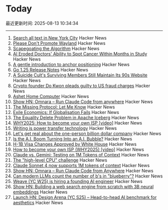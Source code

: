 # Today

最近更新时间: 2025-08-13 10:34:34

--- 
1. [Search all text in New York City](https://www.alltext.nyc/) Hacker News
2. [Please Don't Promote Wayland](https://stoppromotingwayland.netlify.app/) Hacker News
3. [Scapegoating the Algorithm](https://asteriskmag.com/issues/11/scapegoating-the-algorithm) Hacker News
4. [AI Eroded Doctors' Ability to Spot Cancer Within Months in Study](https://www.bloomberg.com/news/articles/2025-08-12/ai-eroded-doctors-ability-to-spot-cancer-within-months-in-study) Hacker News
5. [A gentle introduction to anchor positioning](https://webkit.org/blog/17240/a-gentle-introduction-to-anchor-positioning/) Hacker News
6. [Go 1.25 Release Notes](https://go.dev/doc/go1.25) Hacker News
7. [A Suicide Cult's Surviving Members Still Maintain Its 90s Website](https://www.vice.com/en/article/a-suicide-cults-surviving-members-still-maintain-its-90s-website/) Hacker News
8. [Crypto founder Do Kwon pleads guilty to US fraud charges](https://www.ft.com/content/2e6fdc73-1083-48fb-b258-d22fc7ef8ad8) Hacker News
9. [Ashet Home Computer](https://ashet.computer/) Hacker News
10. [Show HN: Omnara – Run Claude Code from anywhere](https://github.com/omnara-ai/omnara) Hacker News
11. [The Missing Protocol: Let Me Know](https://deanebarker.net/tech/blog/let-me-know/) Hacker News
12. [Exile Economics: If Globalisation Fails](https://www.lrb.co.uk/the-paper/v47/n14/ferdinand-mount/biff-bang) Hacker News
13. [The Equality Delete Problem in Apache Iceberg](https://blog.dataengineerthings.org/the-equality-delete-problem-in-apache-iceberg-143dd451a974) Hacker News
14. [WHY2025: How to become your own ISP [video]](https://media.ccc.de/v/why2025-9-how-to-become-your-own-isp) Hacker News
15. [Writing is power transfer technology](https://danco.substack.com/p/im-joining-a16z) Hacker News
16. [Let's get real about the one-person billion dollar company](https://www.marcrand.com/p/lets-get-real-about-the-one-person) Hacker News
17. [Is the A.I. Boom Turning Into an A.I. Bubble?](https://www.newyorker.com/news/the-financial-page/is-the-ai-boom-turning-into-an-ai-bubble) Hacker News
18. [H-1B Visa Changes Approved by White House](https://www.newsweek.com/h-1b-visas-changes-approved-white-house-report-2112216) Hacker News
19. [How to become your own ISP (WHY2025) [video]](https://media.ccc.de/v/why2025-9-how-to-become-your-own-isp) Hacker News
20. [Claude vs. Gemini: Testing on 1M Tokens of Context](https://every.to/vibe-check/vibe-check-claude-sonnet-4-now-has-a-1-million-token-context-window) Hacker News
21. [The "high-level CPU" challenge](https://yosefk.com/blog/the-high-level-cpu-challenge.html) Hacker News
22. [Claude Sonnet 4 now supports 1M tokens of context](https://www.anthropic.com/news/1m-context) Hacker News
23. [Show HN: Omnara – Run Claude Code from Anywhere](https://github.com/omnara-ai/omnara) Hacker News
24. [Can modern LLMs count the number of b's in "blueberry"?](https://minimaxir.com/2025/08/llm-blueberry/) Hacker News
25. [Weave (YC W25) is hiring a founding AI engineer](https://www.ycombinator.com/companies/weave-3/jobs/SqFnIFE-founding-ai-engineer) Hacker News
26. [Show HN: Building a web search engine from scratch with 3B neural embeddings](https://blog.wilsonl.in/search-engine/) Hacker News
27. [Launch HN: Design Arena (YC S25) – Head-to-head AI benchmark for aesthetics](https://news.ycombinator.com/item?id=44878257) Hacker News
